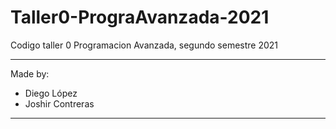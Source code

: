 # Taller0-PrograAvanzada-2021
Codigo taller 0  Programacion Avanzada, segundo semestre 2021

-------------------------------------------------------------
Made by:
- Diego López 
- Joshir Contreras
-------------------------------------------------------------
